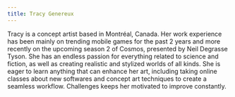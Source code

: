 ```yaml
---
title: Tracy Genereux
---
```

Tracy is a concept artist based in Montréal, Canada. Her work experience has been mainly on trending mobile games for the past 2 years and more recently on the upcoming season 2 of Cosmos, presented by Neil Degrasse Tyson. She has an endless passion for everything related to science and fiction, as well as creating realistic and stylized worlds of all kinds. She is eager to learn anything that can enhance her art, including taking online classes about new softwares and concept art techniques to create a seamless workflow. Challenges keeps her motivated to improve constantly.
